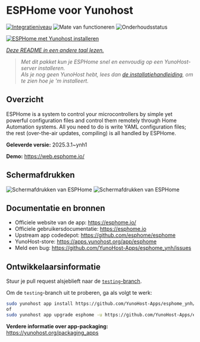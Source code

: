 <!--
NB: Deze README is automatisch gegenereerd door <https://github.com/YunoHost/apps/tree/master/tools/readme_generator>
Hij mag NIET handmatig aangepast worden.
-->

# ESPHome voor Yunohost

[![Integratieniveau](https://apps.yunohost.org/badge/integration/esphome)](https://ci-apps.yunohost.org/ci/apps/esphome/)
![Mate van functioneren](https://apps.yunohost.org/badge/state/esphome)
![Onderhoudsstatus](https://apps.yunohost.org/badge/maintained/esphome)

[![ESPHome met Yunohost installeren](https://install-app.yunohost.org/install-with-yunohost.svg)](https://install-app.yunohost.org/?app=esphome)

*[Deze README in een andere taal lezen.](./ALL_README.md)*

> *Met dit pakket kun je ESPHome snel en eenvoudig op een YunoHost-server installeren.*  
> *Als je nog geen YunoHost hebt, lees dan [de installatiehandleiding](https://yunohost.org/install), om te zien hoe je 'm installeert.*

## Overzicht

ESPHome is a system to control your microcontrollers by simple yet powerful configuration files and control them remotely through Home Automation systems. All you need to do is write YAML configuration files; the rest (over-the-air updates, compiling) is all handled by ESPHome.


**Geleverde versie:** 2025.3.1~ynh1

**Demo:** <https://web.esphome.io/>

## Schermafdrukken

![Schermafdrukken van ESPHome](./doc/screenshots/hero.png)
![Schermafdrukken van ESPHome](./doc/screenshots/screenshot.png)

## Documentatie en bronnen

- Officiele website van de app: <https://esphome.io/>
- Officiele gebruikersdocumentatie: <https://esphome.io>
- Upstream app codedepot: <https://github.com/esphome/esphome>
- YunoHost-store: <https://apps.yunohost.org/app/esphome>
- Meld een bug: <https://github.com/YunoHost-Apps/esphome_ynh/issues>

## Ontwikkelaarsinformatie

Stuur je pull request alsjeblieft naar de [`testing`-branch](https://github.com/YunoHost-Apps/esphome_ynh/tree/testing).

Om de `testing`-branch uit te proberen, ga als volgt te werk:

```bash
sudo yunohost app install https://github.com/YunoHost-Apps/esphome_ynh/tree/testing --debug
of
sudo yunohost app upgrade esphome -u https://github.com/YunoHost-Apps/esphome_ynh/tree/testing --debug
```

**Verdere informatie over app-packaging:** <https://yunohost.org/packaging_apps>
